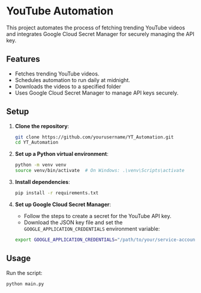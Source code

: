 # YouTube Automation

This project automates the process of fetching trending YouTube videos and integrates Google Cloud Secret Manager for securely managing the API key.

## Features
- Fetches trending YouTube videos.
- Schedules automation to run daily at midnight.
- Downloads the videos to a specified folder
- Uses Google Cloud Secret Manager to manage API keys securely.

## Setup
1. **Clone the repository**:
    ```bash
    git clone https://github.com/yourusername/YT_Automation.git
    cd YT_Automation
    ```

2. **Set up a Python virtual environment**:
    ```bash
    python -m venv venv
    source venv/bin/activate  # On Windows: .\venv\Scripts\activate
    ```

3. **Install dependencies**:
    ```bash
    pip install -r requirements.txt
    ```

4. **Set up Google Cloud Secret Manager**:
    - Follow the steps to create a secret for the YouTube API key.
    - Download the JSON key file and set the `GOOGLE_APPLICATION_CREDENTIALS` environment variable:
    ```bash
    export GOOGLE_APPLICATION_CREDENTIALS="/path/to/your/service-account-file.json"
    ```

## Usage
Run the script:
```bash
python main.py
